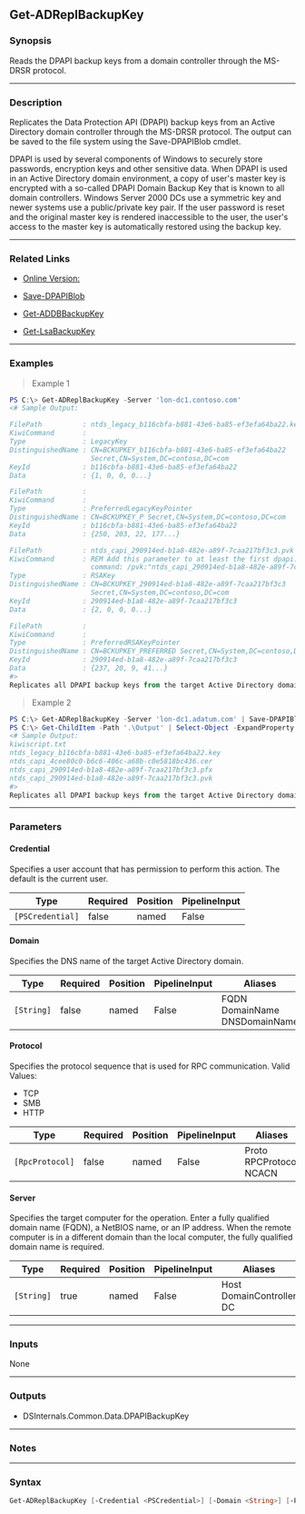 Get-ADReplBackupKey
-------------------

### Synopsis
Reads the DPAPI backup keys from a domain controller through the MS-DRSR protocol.

---

### Description

Replicates the Data Protection API (DPAPI) backup keys from an Active Directory domain controller through the MS-DRSR protocol. The output can be saved to the file system using the Save-DPAPIBlob cmdlet.

DPAPI is used by several components of Windows to securely store passwords, encryption keys and other sensitive data. When DPAPI is used in an Active Directory domain environment, a copy of user's master key is encrypted with a so-called DPAPI Domain Backup Key that is known to all domain controllers. Windows Server 2000 DCs use a symmetric key and newer systems use a public/private key pair. If the user password is reset and the original master key is rendered inaccessible to the user, the user's access to the master key is automatically restored using the backup key.

---

### Related Links
* [Online Version:](https://github.com/MichaelGrafnetter/DSInternals/blob/master/Documentation/PowerShell/Get-ADReplBackupKey.md)

* [Save-DPAPIBlob](Save-DPAPIBlob)

* [Get-ADDBBackupKey](Get-ADDBBackupKey)

* [Get-LsaBackupKey](Get-LsaBackupKey)

---

### Examples
> Example 1

```PowerShell
PS C:\> Get-ADReplBackupKey -Server 'lon-dc1.contoso.com'
<# Sample Output:

FilePath          : ntds_legacy_b116cbfa-b881-43e6-ba85-ef3efa64ba22.key
KiwiCommand       : 
Type              : LegacyKey
DistinguishedName : CN=BCKUPKEY_b116cbfa-b881-43e6-ba85-ef3efa64ba22 
                    Secret,CN=System,DC=contoso,DC=com
KeyId             : b116cbfa-b881-43e6-ba85-ef3efa64ba22
Data              : {1, 0, 0, 0...}

FilePath          : 
KiwiCommand       : 
Type              : PreferredLegacyKeyPointer
DistinguishedName : CN=BCKUPKEY_P Secret,CN=System,DC=contoso,DC=com
KeyId             : b116cbfa-b881-43e6-ba85-ef3efa64ba22
Data              : {250, 203, 22, 177...}

FilePath          : ntds_capi_290914ed-b1a8-482e-a89f-7caa217bf3c3.pvk
KiwiCommand       : REM Add this parameter to at least the first dpapi::masterkey 
                    command: /pvk:"ntds_capi_290914ed-b1a8-482e-a89f-7caa217bf3c3.pvk"
Type              : RSAKey
DistinguishedName : CN=BCKUPKEY_290914ed-b1a8-482e-a89f-7caa217bf3c3 
                    Secret,CN=System,DC=contoso,DC=com
KeyId             : 290914ed-b1a8-482e-a89f-7caa217bf3c3
Data              : {2, 0, 0, 0...}

FilePath          : 
KiwiCommand       : 
Type              : PreferredRSAKeyPointer
DistinguishedName : CN=BCKUPKEY_PREFERRED Secret,CN=System,DC=contoso,DC=com
KeyId             : 290914ed-b1a8-482e-a89f-7caa217bf3c3
Data              : {237, 20, 9, 41...}
#>
Replicates all DPAPI backup keys from the target Active Directory domain controller.
```
> Example 2

```PowerShell
PS C:\> Get-ADReplBackupKey -Server 'lon-dc1.adatum.com' | Save-DPAPIBlob -DirectoryPath '.\Output'
PS C:\> Get-ChildItem -Path '.\Output' | Select-Object -ExpandProperty Name
<# Sample Output:
kiwiscript.txt
ntds_legacy_b116cbfa-b881-43e6-ba85-ef3efa64ba22.key
ntds_capi_4cee80c0-b6c6-406c-a68b-c0e5818bc436.cer
ntds_capi_290914ed-b1a8-482e-a89f-7caa217bf3c3.pfx
ntds_capi_290914ed-b1a8-482e-a89f-7caa217bf3c3.pvk
#>
Replicates all DPAPI backup keys from the target Active Directory domain controller and saves them to the Output directory.
```

---

### Parameters
#### **Credential**
Specifies a user account that has permission to perform this action. The default is the current user.

|Type            |Required|Position|PipelineInput|
|----------------|--------|--------|-------------|
|`[PSCredential]`|false   |named   |False        |

#### **Domain**
Specifies the DNS name of the target Active Directory domain.

|Type      |Required|Position|PipelineInput|Aliases                              |
|----------|--------|--------|-------------|-------------------------------------|
|`[String]`|false   |named   |False        |FQDN<br/>DomainName<br/>DNSDomainName|

#### **Protocol**
Specifies the protocol sequence that is used for RPC communication.
Valid Values:

* TCP
* SMB
* HTTP

|Type           |Required|Position|PipelineInput|Aliases                        |
|---------------|--------|--------|-------------|-------------------------------|
|`[RpcProtocol]`|false   |named   |False        |Proto<br/>RPCProtocol<br/>NCACN|

#### **Server**
Specifies the target computer for the operation. Enter a fully qualified domain name (FQDN), a NetBIOS name, or an IP address. When the remote computer is in a different domain than the local computer, the fully qualified domain name is required.

|Type      |Required|Position|PipelineInput|Aliases                         |
|----------|--------|--------|-------------|--------------------------------|
|`[String]`|true    |named   |False        |Host<br/>DomainController<br/>DC|

---

### Inputs
None

---

### Outputs
* DSInternals.Common.Data.DPAPIBackupKey

---

### Notes

---

### Syntax
```PowerShell
Get-ADReplBackupKey [-Credential <PSCredential>] [-Domain <String>] [-Protocol {TCP | SMB | HTTP}] -Server <String> [<CommonParameters>]
```
